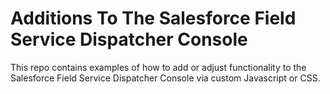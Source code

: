 # Additions To The Salesforce Field Service Dispatcher Console 

This repo contains examples of how to add or adjust functionality to the Salesforce Field Service Dispatcher Console via custom Javascript or CSS.